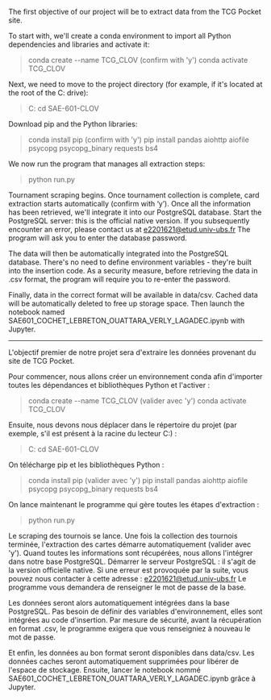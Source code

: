 The first objective of our project will be to extract data from the TCG Pocket site.

To start with, we'll create a conda environment to import all Python dependencies and libraries and activate it: 

> conda create --name TCG_CLOV (confirm with 'y')
> conda activate TCG_CLOV

Next, we need to move to the project directory (for example, if it's located at the root of the C: drive):

> C:
> cd SAE-601-CLOV

Download pip and the Python libraries: 

> conda install pip (confirm with 'y')
> pip install pandas aiohttp aiofile psycopg psycopg_binary requests bs4

We now run the program that manages all extraction steps:

> python run.py

Tournament scraping begins.
Once tournament collection is complete, card extraction starts automatically (confirm with ‘y’).
Once all the information has been retrieved, we'll integrate it into our PostgreSQL database.
Start the PostgreSQL server: this is the official native version. If you subsequently encounter an error, please contact us at e2201621@etud.univ-ubs.fr
The program will ask you to enter the database password.

The data will then be automatically integrated into the PostgreSQL database. There's no need to define environment variables - they're built into the insertion code.
As a security measure, before retrieving the data in .csv format, the program will require you to re-enter the password.

Finally, data in the correct format will be available in data/csv. Cached data will be automatically deleted to free up storage space.
Then launch the notebook named SAE601_COCHET_LEBRETON_OUATTARA_VERLY_LAGADEC.ipynb with Jupyter.


-------------------------------------------------------------------------------



L'objectif premier de notre projet sera d'extraire les données provenant du site de TCG Pocket.

Pour commencer, nous allons créer un environnement conda afin d'importer toutes les dépendances et bibliothèques Python et l'activer : 

> conda create --name TCG_CLOV (valider avec 'y')
> conda activate TCG_CLOV

Ensuite, nous devons nous déplacer dans le répertoire du projet (par exemple, s'il est présent à la racine du lecteur C:) :

> C:
> cd SAE-601-CLOV

On télécharge pip et les bibliothèques Python : 

> conda install pip (valider avec 'y')
> pip install pandas aiohttp aiofile psycopg psycopg_binary requests bs4

On lance maintenant le programme qui gère toutes les étapes d'extraction :

> python run.py

Le scraping des tournois se lance.
Une fois la collection des tournois terminée, l'extraction des cartes démarre automatiquement (valider avec 'y').
Quand toutes les informations sont récupérées, nous allons l'intégrer dans notre base PostgreSQL.
Démarrer le serveur PostgreSQL : il s'agit de la version officielle native. Si une erreur est provoquée par la suite, vous pouvez nous contacter à cette adresse : e2201621@etud.univ-ubs.fr
Le programme vous demandera de renseigner le mot de passe de la base.

Les données seront alors automatiquement intégrées dans la base PostgreSQL. Pas besoin de définir des variables d'environnement, elles sont intégrées au code d'insertion.
Par mesure de sécurité, avant la récupération en format .csv, le programme exigera que vous renseigniez à nouveau le mot de passe.

Et enfin, les données au bon format seront disponibles dans data/csv. Les données caches seront automatiquement supprimées pour libérer de l'espace de stockage.
Ensuite, lancer le notebook nommé SAE601_COCHET_LEBRETON_OUATTARA_VERLY_LAGADEC.ipynb grâce à Jupyter.